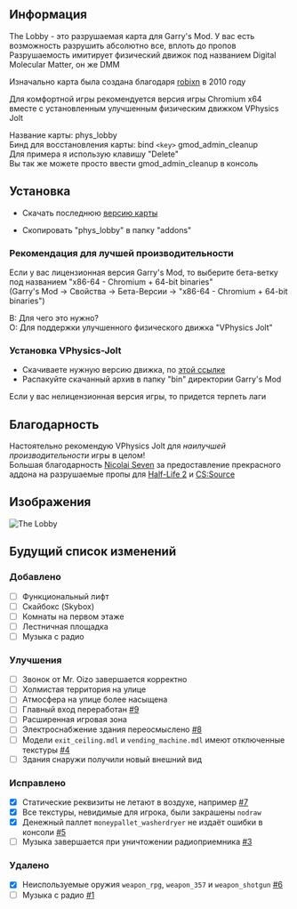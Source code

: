 ## Информация

The Lobby - это разрушаемая карта для Garry's Mod. У вас есть возможность разрушить абсолютно все, вплоть до пропов  
Разрушаемость имитирует физический движок под названием Digital Molecular Matter, он же DMM

Изначально карта была создана благодаря [robixn](https://www.youtube.com/watch?v=N7MYttLnHpA) в 2010 году

Для комфортной игры рекомендуется версия игры Chromium x64 вместе с установленным улучшенным физическим движком VPhysics Jolt

Название карты: phys_lobby  
Бинд для восстановления карты: bind `<key>` gmod_admin_cleanup  
Для примера я использую клавишу "Delete"  
Вы так же можете просто ввести gmod_admin_cleanup в консоль

## Установка

+ Скачать последнюю [версию карты](https://github.com/boxden/The-Lobby/releases/download/phys_lobby/the_lobby_2886996246.7z)

+ Скопировать "phys_lobby" в папку "addons"

### Рекомендация для лучшей производительности

Если у вас лицензионная версия Garry's Mod, то выберите бета-ветку под названием "x86-64 - Chromium + 64-bit binaries"  
(Garry's Mod -> Свойства -> Бета-Версии -> "x86-64 - Chromium + 64-bit binaries")

В: Для чего это нужно?  
О: Для поддержки улучшенного физического движка "VPhysics Jolt"

### Установка VPhysics-Jolt

+ Скачиваете нужную версию движка, по [этой ссылке](https://github.com/Joshua-Ashton/VPhysics-Jolt/releases/)
+ Распакуйте скачанный архив в папку "bin" директории Garry's Mod

Если у вас нелицензионная версия игры, то придется терпеть лаги

## Благодарность

Настоятельно рекомендую VPhysics Jolt для _наилучшей производительности_ игры в целом!  
Большая благодарность [Nicolai Seven](https://steamcommunity.com/id/nicolai_seven) за предоставление прекрасного аддона на разрушаемые пропы для [Half-Life 2](https://steamcommunity.com/sharedfiles/filedetails/?id=767948098) и [CS:Source](https://steamcommunity.com/sharedfiles/filedetails/?id=2701419409)

## Изображения

![The Lobby](https://all-mods.ru/wp-content/uploads/2022/11/phys_lobby.gif)

## Будущий список изменений

### Добавлено

- [ ] Функциональный лифт
- [ ] Скайбокс (Skybox)
- [ ] Комнаты на первом этаже
- [ ] Лестничная площадка
- [ ] Музыка с радио

### Улучшения

- [ ] Звонок от Mr. Oizo завершается корректно
- [ ] Холмистая территория на улице
- [ ] Атмосфера на улице более насыщена
- [ ] Главный вход переработан [#9](https://github.com/boxden/The-Lobby/issues/9)
- [ ] Расширенная игровая зона
- [ ] Электроснабжение здания переосмыслено [#8](https://github.com/boxden/The-Lobby/issues/8)
- [ ] Модели `exit_ceiling.mdl` и `vending_machine.mdl` имеют отключенные текстуры [#4](https://github.com/boxden/The-Lobby/issues/4)
- [ ] Здания снаружи получили новый внешний вид

### Исправлено

- [x] Статические реквизиты не летают в воздухе, например [#7](https://github.com/boxden/The-Lobby/issues/7)
- [x] Все текстуры, невидимые для игрока, были закрашены `nodraw`
- [x] Денежный паллет `moneypallet_washerdryer` не издаёт ошибки в консоли [#5](https://github.com/boxden/The-Lobby/issues/5)
- [ ] Музыка завершается при уничтожении радиоприемника [#3](https://github.com/boxden/The-Lobby/issues/3)

### Удалено

- [x] Неиспользуемые оружия `weapon_rpg`, `weapon_357` и `weapon_shotgun` [#6](https://github.com/boxden/The-Lobby/issues/6)
- [ ] Музыка с радио [#1](https://github.com/boxden/The-Lobby/issues/1)